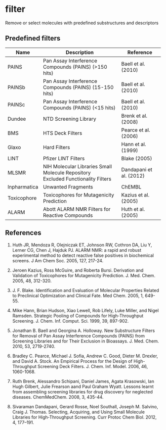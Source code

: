 # filter
Remove or select molecules with predefined substructures and descriptors

## Predefined filters

Name | Description | Reference 
---- | ----------- | ---------
PAINS | Pan Assay Interference Compounds (PAINS) (>150 hits)    | Baell et al. (2010)
PAINSb | Pan Assay Interference Compounds (PAINS) (15-150 hits) | Baell et al. (2010) 
PAINSc | Pan Assay Interference Compounds (PAINS) (<15 hits)    | Baell et al. (2010)
Dundee | NTD Screening Library | Brenk et al. (2008)
BMS    | HTS Deck Filters      | Pearce et al. (2006)
Glaxo  | Hard Filters          | Hann et al. (1999)
LINT   | Pfizer LINT Filters | Blake (2005)
MLSMR  | NIH Molecular Libraries Small Molecule Repository <br>Excluded Functionality Filters | Dandapani et al. (2012)
Inpharmatica | Unwanted Fragments | ChEMBL
Toxicophore  | Toxicophores for Mutagenicity Prediction | Kazius et al. (2005)
ALARM | Abott ALARM NMR Filters for Reactive Compounds | Huth et al. (2005)

## References

1. Huth JR, Mendoza R, Olejniczak ET, Johnson RW, Cothron DA, Liu Y, Lerner CG, Chen J, Hajduk PJ. ALARM NMR: a rapid and robust experimental method to detect reactive false positives in biochemical screens. J Am Chem Soc. 2005, 127, 217-24.

1. Jeroen Kazius, Ross McGuire, and Roberta Bursi. Derivation and Validation of Toxicophores for Mutagenicity Prediction. J. Med. Chem. 2005, 48, 312-320.

1. J. F. Blake. Identification and Evaluation of Molecular Properties Related to Preclinical Optimization and Clinical Fate. Med Chem. 2005, 1, 649-55.

1. Mike Hann, Brian Hudson, Xiao Lewell, Rob Lifely, Luke Miller, and Nigel Ramsden. Strategic Pooling of Compounds for High-Throughput Screening. J. Chem. Inf. Comput. Sci. 1999, 39, 897-902.

1. Jonathan B. Baell and Georgina A. Holloway. New Substructure Filters for Removal of Pan Assay Interference Compounds (PAINS) from Screening Libraries and for Their Exclusion in Bioassays. J. Med. Chem. 2010, 53, 2719-2740.

1. Bradley C. Pearce, Michael J. Sofia, Andrew C. Good, Dieter M. Drexler, and David A. Stock. An Empirical Process for the Design of High-Throughput Screening Deck Filters. J. Chem. Inf. Model. 2006, 46, 1060-1068.

1. Ruth Brenk, Alessandro Schipani, Daniel James, Agata Krasowski, Ian Hugh Gilbert, Julie Frearson aand Paul Graham Wyatt. Lessons learnt from assembling screening libraries for drug discovery for neglected diseases. ChemMedChem. 2008, 3, 435-44.

1. Sivaraman Dandapani, Gerard Rosse, Noel Southall, Joseph M. Salvino, Craig J. Thomas. Selecting, Acquiring, and Using Small Molecule Libraries for High‐Throughput Screening. Curr Protoc Chem Biol. 2012, 4, 177–191.
